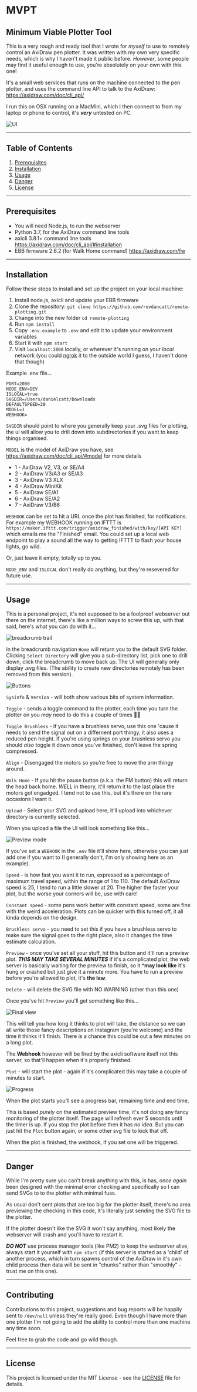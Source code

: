 # MVPT
## Minimum Viable Plotter Tool

This is a very rough and ready tool that I wrote for _myself_ to use to remotely control an AxiDraw pen plotter. It was written with my own very specific needs, which is why I haven't made it public before. _However_, some people may find it useful enough to use, you're absolutely on your own with this one!

It's a small web services that runs on the machine connected to the pen plotter, and uses the command line API to talk to the AxiDraw: https://axidraw.com/doc/cli_api/

I run this on OSX running on a MacMini, which I then connect to from my laptop or phone to control, it's ***very*** untested on PC.

![UI](./README-imgs/ui.png)

----

## Table of Contents

1. [Prerequisites](#prerequisites)
2. [Installation](#installation)
3. [Usage](#usage)
4. [Danger](#danger)
5. [License](#license)

----

## Prerequisites

- You will need Node.js, to run the webserver
- Python 3.7, for the AxiDraw command line tools
- axicli 3.8.1+ command line tools https://axidraw.com/doc/cli_api/#installation
- EBB firmware 2.6.2 (for Walk Home command) https://axidraw.com/fw

----

## Installation

Follow these steps to install and set up the project on your local machine:

1. Install node.js, axicli and update your EBB firmware
2. Clone the repository: `git clone https://github.com/revdancatt/remote-plotting.git`
3. Change into the new folder `cd remote-plotting`
3. Run `npm install`
4. Copy `.env.example` to `.env` and edit it to update your environment variables
5. Start it with `npm start`
6. Visit `localhost:2000` locally, or wherever it's running on your _local_ network (you could [ngrok](https://ngrok.com/product) it to the outside world I guess, I haven't done that though)

Example .env file...

```
PORT=2000
NODE_ENV=DEV
ISLOCAL=true
SVGDIR=/Users/danielcatt/Downloads
DEFAULTSPEED=20
MODEL=1
WEBHOOK=
```

`SVGDIR` should point to where you generally keep your .svg files for plotting, the ui will allow you to drill down into subdirectories if you want to keep things organised.

`MODEL` is the model of AxiDraw you have, see https://axidraw.com/doc/cli_api/#model for more details

* 1 - AxiDraw V2, V3, or SE/A4
* 2 - AxiDraw V3/A3 or SE/A3
* 3 - AxiDraw V3 XLX
* 4 - AxiDraw MiniKit
* 5 - AxiDraw SE/A1
* 6 - AxiDraw SE/A2
* 7 - AxiDraw V3/B6

`WEBHOOK` can be set to hit a URL once the plot has finished, for notifications. For example my WEBHOOK running on IFTTT is `https://maker.ifttt.com/trigger/axidraw_finished/with/key/[API KEY]` which emails me the "Finished" email. You could set up a local web endpoint to play a sound all the way to getting IFTTT to flash your house lights, go wild.

Or, just leave it empty, totally up to you.

`NODE_ENV` and `ISLOCAL` don't really do anything, but they're resevered for future use.

----
## Usage

This is a personal project, it's not supposed to be a foolproof webserver out there on the internet, there's like a million ways to screw this up, with that said, here's what you can do with it...

![breadcrumb trail](./README-imgs/breadcrumb.png)

In the breadcrumb navigation `Home` will return you to the default SVG folder. Clicking `Select Directory` will give you a sub-directory list, pick one to drill down, click the breadcrumb to move back up. The UI will generally only display .svg files. (The ability to create new directories remotely has been removed from this version).

![Buttons](./README-imgs/buttons.png)

`Sysinfo` & `Version` - will both show various bits of system information.

`Toggle` - sends a toggle command to the plotter, each time you turn the plotter on you _may_ need to do this a couple of times 🤷‍♂️

`Toggle Brushless` - if you have a brushless servo, use this one 'cause it needs to send the signal out on a differnent port thingy, it also uses a reduced pen height. If you're using springs on your brusnless servo you should _also_ toggle it down once you've finished, don't leave the spring compressed.

`Align` - Disengaged the motors so you're free to move the arm thingy around.

`Walk Home` - If you hit the pause button (a.k.a. the FM button) this will return the head back home. _WELL_ in theory, it'll return it to the last place the motors got engadged. I tend not to use this, but it's there on the rare occasions I want it.

`Upload` - Select your SVG and upload here, it'll upload into whichever directory is currently selected.

When you upload a file the UI will look something like this...

![Preview mode](./README-imgs/preview.png)

If you've set a `WEBHOOK` in the `.env` file it'll show here, otherwise you can just add one if you want to (I generally don't, I'm only showing here as an example).

`Speed` - is how fast you want it to run, expressed as a percentage of maximum travel speed, within the range of 1 to 110. The default AxiDraw speed is 25, I tend to run a little slower at 20. The higher the faster your plot, but the worse your corners will be, use with care!

`Constant speed` - some pens work better with constant speed, some are fine with the weird acceleration. Plots can be quicker with this turned off, it all kinda depends on the design.

`Brushless servo` - you need to set this if you have a brushless servo to make sure the signal goes to the right place, also it changes the time estimate calculation.

`Preview` - once you've set all your stuff, hit this button and it'll run a preview plot. ***THIS MAY TAKE SEVERAL MINUTES*** if it's a complicated plot, the web server is basically waiting for the preview to finish, so it ***may look like** it's hung or crashed but just give it a minute more. You have to run a preview before you're allowed to plot, it's **the law**.

`Delete` - will delete the SVG file with NO WARNING (other than this one)

Once you've hit `Preview` you'll get something like this...

![Final view](./README-imgs/final.png)

This will tell you how long it thinks to plot will take, the distance so we can all write those fancy descriptions on Instagram (you're welcome) and the time it thinks it'll finish. There is a chance this could be out a few minutes on a long plot.

The **Webhook** however will be fired by the axicli software itself not this server, so that'll happen when it's properly finished.

`Plot` - will start the plot - again if it's complicated this may take a couple of minutes to start.

![Progress](./README-imgs/progress.png)

When the plot starts you'll see a progress bar, remaining time and end time.

This is based *purely* on the estimated preview time, it's not doing any fancy monitoring of the plotter itself. The page will refresh ever 5 seconds until the timer is up. If you stop the plot before then it has _no idea_. But you can just hit the `Plot` button again, or some other svg file to kick that off.

When the plot is finished, the webhook, if you set one will be triggered.

----
## Danger

While I'm pretty sure you can't break anything with this, is has, _once again_ been designed with the minimal error checking and specifically so I can send SVGs to to the plotter with minimal fuss.

As usual don't sent plots that are too big for the plotter itself, there's no area previewing the checking in this code, it's literally just sending the SVG file to the plotter.

If the plotter doesn't like the SVG it won't say anything, most likely the webserver will crash and you'll have to restart it.

***DO NOT*** use process manager tools (like PM2) to keep the webserver alive, always start it yourself with `npm start` (if this server is started as a 'child' of another process, which in turn spawns control of the AxiDraw in it's own child process then data will be sent in "chunks" rather than "smoothly" - trust me on this one).

----
## Contributing

Contributions to this project, suggestions and bug reports will be happily sent to `/dev/null` unless they're really good. Even though I have more than one plotter I'm not going to add the ability to control more than one machine any time soon.

Feel free to grab the code and go wild though.

----
## License

This project is licensed under the MIT License - see the [LICENSE](LICENSE) file for details.